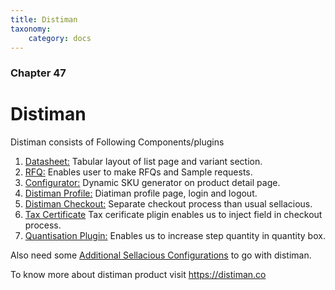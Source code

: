 ```yaml
---
title: Distiman
taxonomy:
    category: docs
---
```


### Chapter 47

# Distiman

Distiman consists of Following Components/plugins 

1. [Datasheet:](https://www.sellacious.com/documentation-v2#/learn/distiman/datasheet-component) Tabular layout of list page and variant section.
2. [RFQ:](https://www.sellacious.com/documentation-v2#/learn/distiman/rfq) Enables user to make RFQs and Sample requests.
3. [Configurator:](https://www.sellacious.com/documentation-v2#/learn/distiman/configurator) Dynamic SKU generator on product detail page.
4. [Distiman Profile:](https://www.sellacious.com/documentation-v2#/learn/distiman/distiman-profile) Diatiman profile page, login and logout.
5. [Distiman Checkout:](https://www.sellacious.com/documentation-v2#/learn/distiman/distiman-checkout) Separate checkout process than usual sellacious.
6. [Tax Certificate](https://www.sellacious.com/documentation-v2#/learn/distiman/tax-certificate) Tax cerificate pligin enables us to inject field in checkout process.
7. [Quantisation Plugin:](https://www.sellacious.com/documentation-v2#/learn/distiman/quantisation-plugin) Enables us to increase step quantity in quantity box.

Also need some [Additional Sellacious Configurations](https://www.sellacious.com/documentation-v2#/learn/distiman/additional-configurations) to go with distiman.

To know more about distiman product visit https://distiman.co